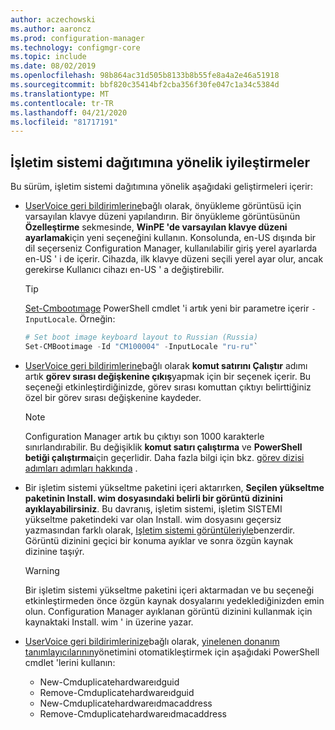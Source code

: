 ```yaml
---
author: aczechowski
ms.author: aaroncz
ms.prod: configuration-manager
ms.technology: configmgr-core
ms.topic: include
ms.date: 08/02/2019
ms.openlocfilehash: 98b864ac31d505b8133b8b55fe8a4a2e46a51918
ms.sourcegitcommit: bbf820c35414bf2cba356f30fe047c1a34c5384d
ms.translationtype: MT
ms.contentlocale: tr-TR
ms.lasthandoff: 04/21/2020
ms.locfileid: "81717191"
---
```

## <a name="improvements-to-os-deployment"></a><a name="bkmk_osd"></a>İşletim sistemi dağıtımına yönelik iyileştirmeler

Bu sürüm, işletim sistemi dağıtımına yönelik aşağıdaki geliştirmeleri içerir:

- [UserVoice geri bildirimlerine](https://configurationmanager.uservoice.com/forums/300492-ideas/suggestions/35370691-ability-to-specify-the-keyboard-layout-in-the-boot)bağlı olarak, önyükleme görüntüsü için varsayılan klavye düzeni yapılandırın. Bir önyükleme görüntüsünün **Özelleştirme** sekmesinde, **WinPE 'de varsayılan klavye düzeni ayarlamak**için yeni seçeneğini kullanın. Konsolunda, en-US dışında bir dil seçerseniz Configuration Manager, kullanılabilir giriş yerel ayarlarda en-US ' i de içerir. Cihazda, ilk klavye düzeni seçili yerel ayar olur, ancak gerekirse Kullanıcı cihazı en-US ' a değiştirebilir.<!-- 4910348 -->

    > [!Tip]
    > [Set-Cmbootımage](https://docs.microsoft.com/powershell/module/configurationmanager/set-cmbootimage?view=sccm-ps) PowerShell cmdlet 'i artık yeni bir parametre içerir `-InputLocale`. Örneğin:
    >
    > ```PowerShell
    > # Set boot image keyboard layout to Russian (Russia)
    > Set-CMBootimage -Id "CM100004" -InputLocale "ru-ru"`
    > ```

- [UserVoice geri bildirimlerine](https://configurationmanager.uservoice.com/forums/300492-ideas/suggestions/37927843-store-output-of-run-command-line-to-tsenv-with-ru)bağlı olarak **komut satırını Çalıştır** adımı artık **görev sırası değişkenine çıkış**yapmak için bir seçenek içerir. Bu seçeneği etkinleştirdiğinizde, görev sırası komuttan çıktıyı belirttiğiniz özel bir görev sırası değişkenine kaydeder.<!-- 4798352  -->

    > [!Note]  
    > Configuration Manager artık bu çıktıyı son 1000 karakterle sınırlandırabilir. Bu değişiklik **komut satırı çalıştırma** ve **PowerShell betiği çalıştırma**için geçerlidir. Daha fazla bilgi için bkz. [görev dizisi adımları adımları hakkında](../../../../../osd/understand/task-sequence-steps.md) .

- Bir işletim sistemi yükseltme paketini içeri aktarırken, **Seçilen yükseltme paketinin Install. wim dosyasındaki belirli bir görüntü dizinini ayıklayabilirsiniz**. Bu davranış, işletim sistemi, işletim SISTEMI yükseltme paketindeki var olan Install. wim dosyasını geçersiz yazmasından farklı olarak, [Işletim sistemi görüntüleriyle](../../../../../osd/get-started/manage-operating-system-images.md#BKMK_AddOSImages)benzerdir. Görüntü dizinini geçici bir konuma ayıklar ve sonra özgün kaynak dizinine taşıýr.<!-- 4931110 -->

    > [!Warning]  
    > Bir işletim sistemi yükseltme paketini içeri aktarmadan ve bu seçeneği etkinleştirmeden önce özgün kaynak dosyalarını yedeklediğinizden emin olun. Configuration Manager ayıklanan görüntü dizinini kullanmak için kaynaktaki Install. wim ' in üzerine yazar.

- [UserVoice geri bildirimlerinize](https://configurationmanager.uservoice.com/forums/300492-ideas/suggestions/18509686-create-a-powershell-cmdlet-too-add-edit-remove-dup)bağlı olarak, [yinelenen donanım tanımlayıcılarının](../../../../../osd/deploy-use/use-pxe-to-deploy-windows-over-the-network.md#manage-duplicate-hardware-identifiers)yönetimini otomatikleştirmek için aşağıdaki PowerShell cmdlet 'lerini kullanın:<!-- 4852819 -->
    - New-Cmduplicatehardwareıdguid
    - Remove-Cmduplicatehardwareıdguid
    - New-Cmduplicatehardwareıdmacaddress
    - Remove-Cmduplicatehardwareıdmacaddress
